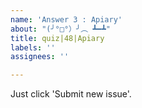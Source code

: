 ```yaml
---
name: 'Answer 3 : Apiary'
about: "(╯°□°）╯︵ ┻━┻"
title: quiz|48|Apiary
labels: ''
assignees: ''

---
```


Just click 'Submit new issue'.
